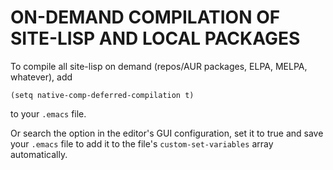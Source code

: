 # ON-DEMAND COMPILATION OF SITE-LISP AND LOCAL PACKAGES

To compile all site-lisp on demand (repos/AUR packages, ELPA, MELPA,
 whatever), add

    (setq native-comp-deferred-compilation t)

to your `.emacs` file.

Or search the option in the editor's GUI configuration, set it
to true and save your `.emacs` file to add it to the file's
`custom-set-variables` array automatically.

